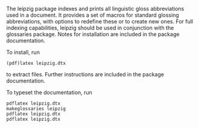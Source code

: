 The leipzig package indexes and prints all linguistic gloss abbreviations used in a document. It provides a set of macros for standard glossing abbreviations, with options to redefine these or to create new ones. For full indexing capabilities, leipzig should be used in conjunction with the glossaries package. Notes for installation are included in the package documentation.

To install, run

    (pdf)latex leipzig.dtx

to extract files. Further instructions are included in the package documentation.

To typeset the documentation, run

    pdflatex leipzig.dtx
    makeglossaries leipzig
    pdflatex leipzig.dtx
    pdflatex leipzig.dtx




